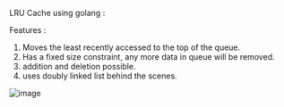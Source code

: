 LRU Cache using golang : 

Features :
1. Moves the least recently accessed to the top of the queue.
2. Has a fixed size constraint, any more data in queue will be removed.
3. addition and deletion possible.
4. uses doubly linked list behind the scenes.
   
![image](https://github.com/user-attachments/assets/41db9cd0-eebb-4d7c-bbb2-895ec9fdcb8c)
